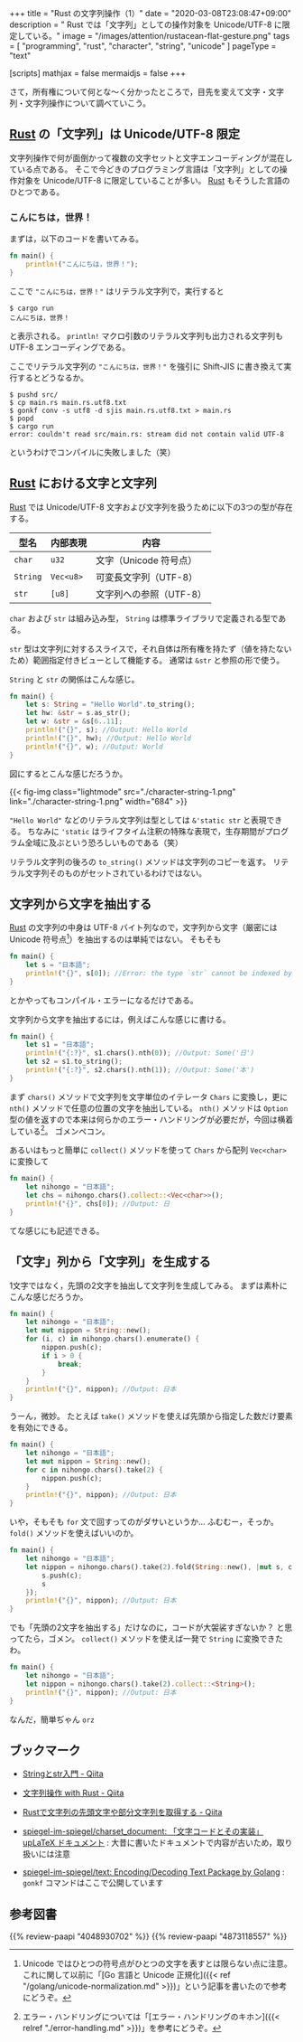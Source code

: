 +++
title = "Rust の文字列操作（1）"
date =  "2020-03-08T23:08:47+09:00"
description = " Rust では「文字列」としての操作対象を Unicode/UTF-8 に限定している。"
image = "/images/attention/rustacean-flat-gesture.png"
tags = [ "programming", "rust", "character", "string", "unicode" ]
pageType = "text"

[scripts]
  mathjax = false
  mermaidjs = false
+++

さて，所有権について何とな〜く分かったところで，目先を変えて文字・文字列・文字列操作について調べていこう。

## [Rust] の「文字列」は Unicode/UTF-8 限定

文字列操作で何が面倒かって複数の文字セットと文字エンコーディングが混在している点である。
そこで今どきのプログラミング言語は「文字列」としての操作対象を Unicode/UTF-8 に限定していることが多い。
[Rust] もそうした言語のひとつである。

### こんにちは，世界！

まずは，以下のコードを書いてみる。

```rust
fn main() {
    println!("こんにちは，世界！");
}
```

ここで `"こんにちは，世界！"` はリテラル文字列で，実行すると

```text
$ cargo run
こんにちは，世界！
```

と表示される。
`println!` マクロ引数のリテラル文字列も出力される文字列も UTF-8 エンコーディングである。

ここでリテラル文字列の `"こんにちは，世界！"` を強引に Shift-JIS に書き換えて実行するとどうなるか。

```text
$ pushd src/
$ cp main.rs main.rs.utf8.txt
$ gonkf conv -s utf8 -d sjis main.rs.utf8.txt > main.rs
$ popd
$ cargo run
error: couldn't read src/main.rs: stream did not contain valid UTF-8
```

というわけでコンパイルに失敗しました（笑）

## [Rust] における文字と文字列

[Rust] では Unicode/UTF-8 文字および文字列を扱うために以下の3つの型が存在する。

| 型名     | 内部表現  | 内容                           |
| -------- | --------- | ------------------------------ |
| `char`   | `u32`     | 文字（Unicode 符号点） |
| `String` | `Vec<u8>` | 可変長文字列（UTF-8）          |
| `str`    | `[u8]`    | 文字列への参照（UTF-8）        |

`char` および `str` は組み込み型， `String` は標準ライブラリで定義される型である。

`str` 型は文字列に対するスライスで，それ自体は所有権を持たず（値を持たないため）範囲指定付きビューとして機能する。
通常は `&str` と参照の形で使う。

`String` と `str` の関係はこんな感じ。

```rust
fn main() {
    let s: String = "Hello World".to_string();
    let hw: &str = s.as_str();
    let w: &str = &s[6..11];
    println!("{}", s); //Output: Hello World
    println!("{}", hw); //Output: Hello World
    println!("{}", w); //Output: World
}
```

図にするとこんな感じだろうか。

{{< fig-img class="lightmode" src="./character-string-1.png" link="./character-string-1.png" width="684" >}}

`"Hello World"` などのリテラル文字列は型としては `&'static str` と表現できる。
ちなみに `'static` はライフタイム注釈の特殊な表現で，生存期間がプログラム全域に及ぶという恐ろしいものである（笑）

リテラル文字列の後ろの `to_string()` メソッドは文字列のコピーを返す。
リテラル文字列そのものがセットされているわけではない。

## 文字列から文字を抽出する

[Rust] の文字列の中身は UTF-8 バイト列なので，文字列から文字（厳密には Unicode 符号点[^norm1]）を抽出するのは単純ではない。
そもそも

[^norm1]: Unicode ではひとつの符号点がひとつの文字を表すとは限らない点に注意。これに関して以前に「[Go 言語と Unicode 正規化]({{< ref "/golang/unicode-normalization.md" >}})」という記事を書いたので参考にどうぞ。

```rust
fn main() {
    let s = "日本語";
    println!("{}", s[0]); //Error: the type `str` cannot be indexed by `{integer}`
}
```

とかやってもコンパイル・エラーになるだけである。

文字列から文字を抽出するには，例えばこんな感じに書ける。

```rust
fn main() {
    let s1 = "日本語";
    println!("{:?}", s1.chars().nth(0)); //Output: Some('日')
    let s2 = s1.to_string();
    println!("{:?}", s2.chars().nth(1)); //Output: Some('本')
}
```

まず `chars()` メソッドで文字列を文字単位のイテレータ `Chars` に変換し，更に `nth()` メソッドで任意の位置の文字を抽出している。
`nth()` メソッドは `Option` 型の値を返すので本来は何らかのエラー・ハンドリングが必要だが，今回は横着している[^err1]。
ゴメンペコン。

[^err1]: エラー・ハンドリングについては「[エラー・ハンドリングのキホン]({{< relref "./error-handling.md" >}})」を参考にどうぞ。

あるいはもっと簡単に `collect()` メソッドを使って `Chars` から配列 `Vec<char>` に変換して

```rust
fn main() {
    let nihongo = "日本語";
    let chs = nihongo.chars().collect::<Vec<char>>();
    println!("{}", chs[0]); //Output: 日
}
```

てな感じにも記述できる。

## 「文字」列から「文字列」を生成する

1文字ではなく，先頭の2文字を抽出して文字列を生成してみる。
まずは素朴にこんな感じだろうか。

```rust
fn main() {
    let nihongo = "日本語";
    let mut nippon = String::new();
    for (i, c) in nihongo.chars().enumerate() {
        nippon.push(c);
        if i > 0 {
            break;
        }
    }
    println!("{}", nippon); //Output: 日本
}
```

うーん，微妙。
たとえば `take()` メソッドを使えば先頭から指定した数だけ要素を有効にできる。

```rust {hl_lines= ["4-6"]}
fn main() {
    let nihongo = "日本語";
    let mut nippon = String::new();
    for c in nihongo.chars().take(2) {
        nippon.push(c);
    }
    println!("{}", nippon); //Output: 日本
}
```

いや，そもそも `for` 文で回すってのがダサいというか... ふむむー，そっか。
`fold()` メソッドを使えばいいのか。

```rust {hl_lines= ["3-6"]}
fn main() {
    let nihongo = "日本語";
    let nippon = nihongo.chars().take(2).fold(String::new(), |mut s, c| {
        s.push(c);
        s
    });
    println!("{}", nippon); //Output: 日本
}
```

でも「先頭の2文字を抽出する」だけなのに，コードが大袈裟すぎないか？ と思ってたら，ゴメン。
`collect()` メソッドを使えば一発で `String` に変換できたわ。

```rust {hl_lines= [3]}
fn main() {
    let nihongo = "日本語";
    let nippon = nihongo.chars().take(2).collect::<String>();
    println!("{}", nippon); //Output: 日本
}
```

なんだ，簡単ぢゃん `orz`

## ブックマーク

- [Stringとstr入門 - Qiita](https://qiita.com/Mizunashi_Mana/items/db88cb0bff002abce1ae)
- [文字列操作 with Rust - Qiita](https://qiita.com/hobo/items/04846eeccb5e2004731a)
- [Rustで文字列の先頭文字や部分文字列を取得する - Qiita](https://qiita.com/7ma7X/items/7fb68395984958987a54)

- [spiegel-im-spiegel/charset_document: 「文字コードとその実装」 upLaTeX ドキュメント](https://github.com/spiegel-im-spiegel/charset_document) : 大昔に書いたドキュメントで内容が古いため，取り扱いには注意
- [spiegel-im-spiegel/text: Encoding/Decoding Text Package by Golang](https://github.com/spiegel-im-spiegel/text) : `gonkf` コマンドはここで公開しています

[Rust]: https://www.rust-lang.org/ "Rust Programming Language"

## 参考図書

{{% review-paapi "4048930702" %}} <!-- プログラミング言語Rust 公式ガイド -->
{{% review-paapi "4873118557" %}} <!-- プログラミングRust -->
